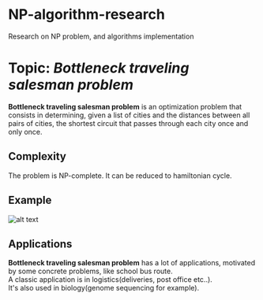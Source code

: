 # NP-algorithm-research
Research on NP problem, and algorithms implementation
# Topic: *Bottleneck traveling salesman problem*
**Bottleneck traveling salesman problem** is an optimization problem that consists in determining, given a list of cities and the distances between all pairs of cities, the shortest circuit that passes through each city once and only once.
## Complexity
The problem is NP-complete.
It can be reduced to hamiltonian cycle.
## Example
  ![alt text](https://commons.wikimedia.org/wiki/File:Tsp_instance.png?uselang=fr)
## Applications
**Bottleneck traveling salesman problem** has a lot of applications, motivated by some concrete problems, like school bus route.<br /> 
A classic application is in logistics(deliveries, post office etc..).<br /> 
It's also used in biology(genome sequencing for example).
